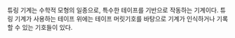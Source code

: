 튜링 기계는 수학적 모형의 일종으로, 특수한 테이프를 기반으로 작동하는 기계이다. 튜링 기계가 사용하는 테이프 위에는 테이프 머릿기호를 바탕으로 기계가 인식하거나 기록할 수 있는 기호들이 있다. 
